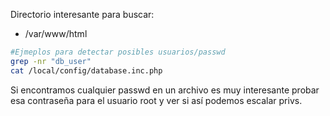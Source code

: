 
Directorio interesante para buscar:
- /var/www/html

```bash
#Ejmeplos para detectar posibles usuarios/passwd
grep -nr "db_user"
cat /local/config/database.inc.php
```

Si encontramos cualquier passwd en un archivo es muy interesante probar esa contraseña para el usuario root y ver si así podemos escalar privs.